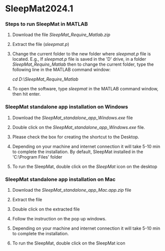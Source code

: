 # SleepMat2024.1

### Steps to run SleepMat in MATLAB
1.	Download the file _SleepMat_Require_Matlab.zip_
	
2.	Extract the file (_sleepmat.p_)
   
3.	Change the current folder to the new folder where _sleepmat.p_ file is located. E.g., If _sleepmat.p_ file is saved in the 'D' drive, in a folder _SleepMat_Require_Matlab_ then to change the current folder, type the following line in the MATLAB command window:
   
	_cd D:\SleepMat_Require_Matlab_

4.	To open the software, type _sleepmat_ in the MATLAB command window, then hit enter.

   ### SleepMat standalone app installation on Windows

1.	Download the _SleepMat_standalone_app_Windows.exe_ file
   
2.	Double click on the _SleepMat_standalone_app_Windows.exe_ file.
	
3.	Please check the box for creating the shortcut to the Desktop.
   
4.	Depending on your machine and internet connection it will take 5-10 min to complete the installation. By default, SleepMat installed in the 'C:\Program Files' folder
   
5.	To run the SleepMat, double click on the _SleepMat_ icon on the desktop

### SleepMat standalone app installation on Mac

1.	Download the _SleepMat_standalone_app_Mac.app.zip_ file
   
2.	Extract the file
   
3.	Double click on the extracted file
   
4.	Follow the instruction on the pop up windows.
   
5.	Depending on your machine and internet connection it will take 5-10 min to complete the installation.
    
6.	To run the SleepMat, double click on the SleepMat icon

   
